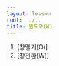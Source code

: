 ```yaml
---
layout: lesson
root: ../..
title: 윈도우(W)
---
```


<div class="toc" markdown="1">

1.  [창열기(O)]
2.  [창전환(W)]

</div>

<div name="08-"></div>

</div>

